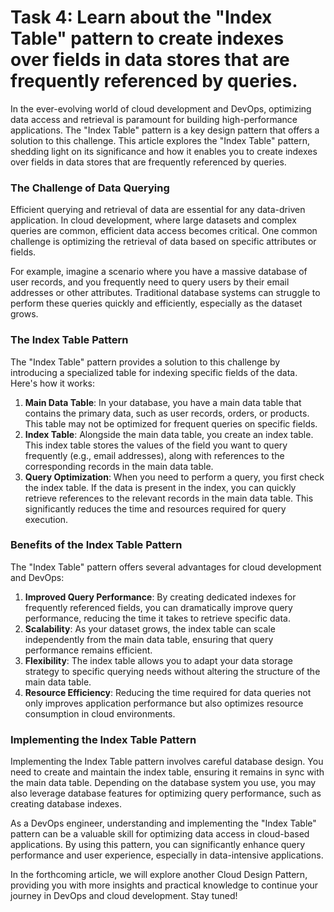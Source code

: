 # Task 4: Learn about the "Index Table" pattern to create indexes over fields in data stores that are frequently referenced by queries.

In the ever-evolving world of cloud development and DevOps, optimizing data access and retrieval is paramount for building high-performance applications. The "Index Table" pattern is a key design pattern that offers a solution to this challenge. This article explores the "Index Table" pattern, shedding light on its significance and how it enables you to create indexes over fields in data stores that are frequently referenced by queries.

### **The Challenge of Data Querying**

Efficient querying and retrieval of data are essential for any data-driven application. In cloud development, where large datasets and complex queries are common, efficient data access becomes critical. One common challenge is optimizing the retrieval of data based on specific attributes or fields.

For example, imagine a scenario where you have a massive database of user records, and you frequently need to query users by their email addresses or other attributes. Traditional database systems can struggle to perform these queries quickly and efficiently, especially as the dataset grows.

### **The Index Table Pattern**

The "Index Table" pattern provides a solution to this challenge by introducing a specialized table for indexing specific fields of the data. Here's how it works:

1. **Main Data Table**: In your database, you have a main data table that contains the primary data, such as user records, orders, or products. This table may not be optimized for frequent queries on specific fields.
2. **Index Table**: Alongside the main data table, you create an index table. This index table stores the values of the field you want to query frequently (e.g., email addresses), along with references to the corresponding records in the main data table.
3. **Query Optimization**: When you need to perform a query, you first check the index table. If the data is present in the index, you can quickly retrieve references to the relevant records in the main data table. This significantly reduces the time and resources required for query execution.

### **Benefits of the Index Table Pattern**

The "Index Table" pattern offers several advantages for cloud development and DevOps:

1. **Improved Query Performance**: By creating dedicated indexes for frequently referenced fields, you can dramatically improve query performance, reducing the time it takes to retrieve specific data.
2. **Scalability**: As your dataset grows, the index table can scale independently from the main data table, ensuring that query performance remains efficient.
3. **Flexibility**: The index table allows you to adapt your data storage strategy to specific querying needs without altering the structure of the main data table.
4. **Resource Efficiency**: Reducing the time required for data queries not only improves application performance but also optimizes resource consumption in cloud environments.

### **Implementing the Index Table Pattern**

Implementing the Index Table pattern involves careful database design. You need to create and maintain the index table, ensuring it remains in sync with the main data table. Depending on the database system you use, you may also leverage database features for optimizing query performance, such as creating database indexes.

As a DevOps engineer, understanding and implementing the "Index Table" pattern can be a valuable skill for optimizing data access in cloud-based applications. By using this pattern, you can significantly enhance query performance and user experience, especially in data-intensive applications.

In the forthcoming article, we will explore another Cloud Design Pattern, providing you with more insights and practical knowledge to continue your journey in DevOps and cloud development. Stay tuned!